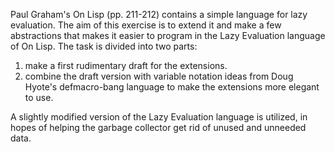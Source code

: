 Paul Graham's On Lisp (pp. 211-212) contains a simple language for lazy evaluation.
The aim of this exercise is to extend it and make a few abstractions that makes it easier to program in the Lazy Evaluation language of On Lisp.
The task is divided into two parts:
1. make a first rudimentary draft for the extensions.
2. combine the draft version with variable notation ideas from Doug Hyote's defmacro-bang language to make the extensions more elegant to use.

A slightly modified version of the Lazy Evaluation language is utilized, in hopes of helping the garbage collector get rid of unused and unneeded data.
